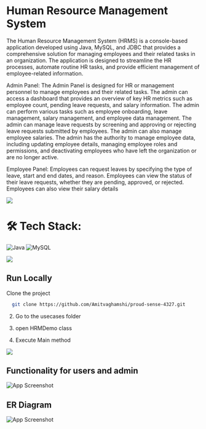 
# Human Resource Management System

The Human Resource Management System (HRMS) is a console-based application developed using Java, MySQL, and JDBC that provides a comprehensive solution for managing employees and their related tasks in an organization. The application is designed to streamline the HR processes, automate routine HR tasks, and provide efficient management of employee-related information.


Admin Panel:
The Admin Panel is designed for HR or management personnel to manage employees and their related tasks. 
The admin can access a dashboard that provides an overview of key HR metrics such as employee count, pending leave requests, and salary information. 
The admin can perform various tasks such as employee onboarding, leave management, salary management, and employee data management.
The admin can manage leave requests by screening and approving or rejecting leave requests submitted by employees.
The admin can also manage employee salaries.
The admin has the authority to manage employee data, including updating employee details, managing employee roles and permissions, and deactivating employees who have left the organization or are no longer active.


Employee Panel:
Employees can request leaves by specifying the type of leave, start and end dates, and reason. Employees can view the status of their leave requests, whether they are pending, approved, or rejected.
Employees can also view their salary details

<img src="https://raw.githubusercontent.com/andreasbm/readme/master/assets/lines/colored.png">



# 🛠 Tech Stack:
![Java](https://img.shields.io/badge/java-%23ED8B00.svg?style=for-the-badge&logo=java&logoColor=white) ![MySQL](https://img.shields.io/badge/mysql-%2300f.svg?style=for-the-badge&logo=mysql&logoColor=white)

<img src="https://raw.githubusercontent.com/andreasbm/readme/master/assets/lines/colored.png">


## Run Locally

Clone the project

```bash
  git clone https://github.com/Amitvaghamshi/proud-sense-4327.git
```

2)  Go to the usecases folder

3)  open HRMDemo class

4)  Execute Main method

<img src="https://raw.githubusercontent.com/andreasbm/readme/master/assets/lines/colored.png">

 
## Functionality for users and admin

![App Screenshot](https://i.ibb.co/y8mxhgv/Hrm.jpg)

## ER Diagram

![App Screenshot](https://i.ibb.co/5xcXZsj/Screenshot-1269.png)



